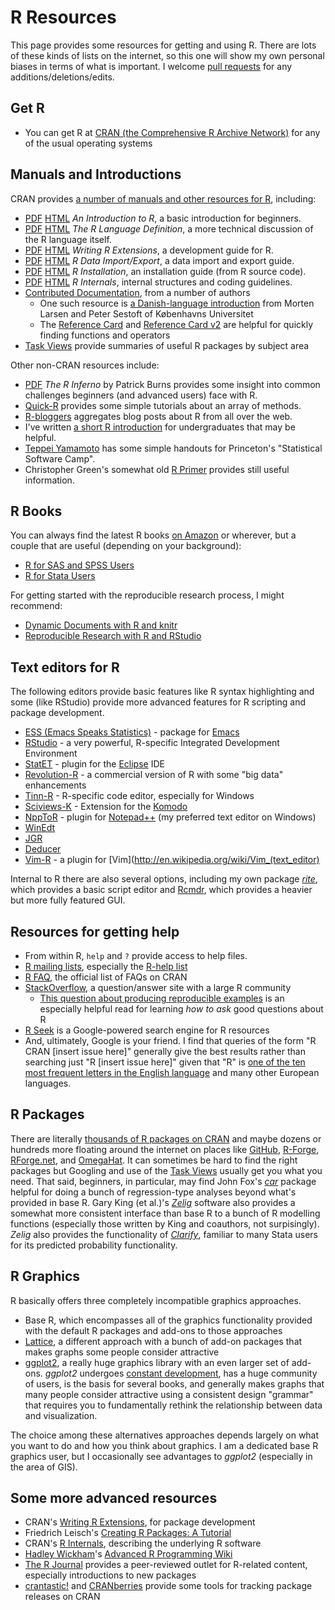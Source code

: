 # R Resources

This page provides some resources for getting and using R. There are lots of these kinds of lists on the internet, so this one will show my own personal biases in terms of what is important. I welcome [pull requests](https://github.com/leeper/Rcourse/pulls) for any additions/deletions/edits.

## Get R ##
* You can get R at [CRAN (the Comprehensive R Archive Network)](http://cran.r-project.org/) for any of the usual operating systems


## Manuals and Introductions ##
CRAN provides [a number of manuals and other resources for R](http://cran.r-project.org/manuals.html), including:
* [PDF](http://cran.r-project.org/doc/manuals/R-intro.pdf)
[HTML](http://cran.r-project.org/doc/manuals/R-intro.html) _An Introduction to R_, a basic introduction for beginners.
* [PDF](http://cran.r-project.org/doc/manuals/R-lang.pdf) [HTML](http://cran.r-project.org/doc/manuals/R-lang.html) _The R Language Definition_, a more technical discussion of the R language itself.
* [PDF](http://cran.r-project.org/doc/manuals/R-exts.pdf) [HTML](http://cran.r-project.org/doc/manuals/R-exts.html) _Writing R Extensions_, a development guide for R.
* [PDF](http://cran.r-project.org/doc/manuals/R-data.pdf) [HTML](http://cran.r-project.org/doc/manuals/R-data.html) _R Data Import/Export_, a data import and export guide.
* [PDF](http://cran.r-project.org/doc/manuals/R-admin.pdf) [HTML](http://cran.r-project.org/doc/manuals/R-admin.html) _R Installation_, an installation guide (from R source code).
* [PDF](http://cran.r-project.org/doc/manuals/R-ints.pdf) [HTML](http://cran.r-project.org/doc/manuals/R-ints.html) _R Internals_, internal structures and coding guidelines.
* [Contributed Documentation](http://cran.r-project.org/other-docs.html), from a number of authors
  * One such resource is [a Danish-language introduction](http://cran.r-project.org/doc/contrib/Larsen+Sestof-noter-om-R.pdf) from Morten Larsen and Peter Sestoft of Københavns Universitet
  * The [Reference Card](http://cran.r-project.org/doc/contrib/refcard.pdf) and [Reference Card v2](http://cran.r-project.org/doc/contrib/Baggott-refcard-v2.pdf) are helpful for quickly finding functions and operators
* [Task Views](http://cran.r-project.org/web/views/) provide summaries of useful R packages by subject area

Other non-CRAN resources include:
* [PDF](http://lib.stat.cmu.edu/S/Spoetry/Tutor/R_inferno.pdf) *The R Inferno* by Patrick Burns provides some insight into common challenges beginners (and advanced users) face with R.
* [Quick-R](http://www.statmethods.net/) provides some simple tutorials about an array of methods.
* [R-bloggers](http://www.r-bloggers.com/) aggregates blog posts about R from all over the web.
* I've written [a short R introduction](/Intro2R/Intro2R.pdf) for undergraduates that may be helpful.
* [Teppei Yamamoto](http://web.mit.edu/teppei/www/teaching.html) has some simple handouts for Princeton's "Statistical Software Camp".
* Christopher Green's somewhat old [R Primer](http://www.stat.washington.edu/cggreen/rprimer/) provides still useful information.

## R Books ##
You can always find the latest R books [on Amazon](http://www.amazon.com/s/ref=sr_nr_n_1?rh=n%3A271582011%2Ck%3Ar&keywords=r&ie=UTF8&qid=1379429658&rnid=2941120011) or wherever, but a couple that are useful (depending on your background):
* [R for SAS and SPSS Users](http://books.google.dk/books?id=9kMy0CBTegYC&dq=r+for+stata+users&source=gbs_navlinks_s)
* [R for Stata Users](http://books.google.dk/books?id=Altdh0pTQ2oC&dq=r+for+stata+users&source=gbs_navlinks_s)

For getting started with the reproducible research process, I might recommend:
* [Dynamic Documents with R and knitr](http://books.google.dk/books?id=QZwAAAAAQBAJ&dq=yihui+xie&source=gbs_navlinks_s)
* [Reproducible Research with R and RStudio](http://books.google.dk/books?id=u-nuzKGvoZwC&dq=reproducible+research+with+r&source=gbs_navlinks_s)

## Text editors for R ##
The following editors provide basic features like R syntax highlighting and some (like RStudio) provide more advanced features for R scripting and package development.
* [ESS (Emacs Speaks Statistics)](http://ess.r-project.org/) - package for [Emacs](https://www.gnu.org/software/emacs/)
* [RStudio](http://www.rstudio.com/ide/) - a very powerful, R-specific Integrated Development Environment
* [StatET](http://www.walware.de/goto/statet) - plugin for the [Eclipse](http://www.eclipse.org/eclipse/) IDE
* [Revolution-R](http://www.revolutionanalytics.com/products/revolution-r.php) - a commercial version of R with some "big data" enhancements
* [Tinn-R](http://www.sciviews.org/Tinn-R/) - R-specific code editor, especially for Windows
* [Sciviews-K](http://www.sciviews.org/SciViews-K) - Extension for the [Komodo](http://www.activestate.com/komodo-ide)
* [NppToR](http://sourceforge.net/projects/npptor/) - plugin for [Notepad++](http://notepad-plus-plus.org/) (my preferred text editor on Windows)
* [WinEdt](http://www.winedt.com/)
* [JGR](http://rforge.net/JGR/)
* [Deducer](http://www.deducer.org/pmwiki/pmwiki.php)
* [Vim-R](http://www.vim.org/scripts/script.php?script_id=2628) - a plugin for [Vim](http://en.wikipedia.org/wiki/Vim_(text_editor)

Internal to R there are also several options, including my own package [*rite*](http://cran.r-project.org/web/packages/rite/), which provides a basic script editor and [Rcmdr](http://socserv.mcmaster.ca/jfox/Misc/Rcmdr/), which provides a heavier but more fully featured GUI.


## Resources for getting help ##
* From within R, `help` and `?` provide access to help files.
* [R mailing lists](http://www.r-project.org/mail.html), especially the [R-help list](https://stat.ethz.ch/mailman/listinfo/r-help)
* [R FAQ](http://cran.r-project.org/doc/FAQ/R-FAQ.html), the official list of FAQs on CRAN
* [StackOverflow](http://stackoverflow.com/questions/tagged/r), a question/answer site with a large R community
  * [This question about producing reproducible examples](http://stackoverflow.com/questions/5963269/how-to-make-a-great-r-reproducible-example) is an especially helpful read for learning *how to ask* good questions about R
* [R Seek](http://www.rseek.org/) is a Google-powered search engine for R resources
* And, ultimately, Google is your friend. I find that queries of the form "R CRAN [insert issue here]" generally give the best results rather than searching just "R [insert issue here]" given that "R" is [one of the ten most frequent letters in the English language](http://en.wikipedia.org/wiki/Letter_frequency#Relative_frequencies_of_letters_in_the_English_language) and many other European languages.


## R Packages ##
There are literally [thousands of R packages on CRAN](http://cran.r-project.org/web/packages/) and maybe dozens or hundreds more floating around the internet on places like [GitHub](https://github.com/), [R-Forge](http://r-forge.r-project.org/), [RForge.net](http://www.rforge.net/), and [OmegaHat](http://www.omegahat.org/). It can sometimes be hard to find the right packages but Googling and use of the [Task Views](http://cran.r-project.org/web/views/) usually get you what you need. That said, beginners, in particular, may find John Fox's [*car*](http://cran.r-project.org/web/packages/car/index.html) package helpful for doing a bunch of regression-type analyses beyond what's provided in base R. Gary King (et al.)'s [*Zelig*](http://gking.harvard.edu/zelig) software also provides a somewhat more consistent interface than base R to a bunch of R modelling functions (especially those written by King and coauthors, not surpisingly). *Zelig* also provides the functionality of [*Clarify*](http://gking.harvard.edu/clarify), familiar to many Stata users for its predicted probability functionality.


## R Graphics ##
R basically offers three completely incompatible graphics approaches.
* Base R, which encompasses all of the graphics functionality provided with the default R packages and add-ons to those approaches
* [Lattice](http://cran.r-project.org/web/packages/lattice/index.html), a different approach with a bunch of add-on packages that makes graphs some people consider attractive
* [ggplot2](http://ggplot2.org/), a really huge graphics library with an even larger set of add-ons. *ggplot2* undergoes [constant development](https://github.com/hadley/ggplot2), has a huge community of users, is the basis for several books, and generally makes graphs that many people consider attractive using a consistent design "grammar" that requires you to fundamentally rethink the relationship between data and visualization.

The choice among these alternatives approaches depends largely on what you want to do and how you think about graphics. I am a dedicated base R graphics user, but I occasionally see advantages to *ggplot2* (especially in the area of GIS).

## Some more advanced resources ##
* CRAN's [Writing R Extensions](http://cran.r-project.org/doc/manuals/r-release/R-exts.pdf), for package development
* Friedrich Leisch's [Creating R Packages: A Tutorial](http://cran.r-project.org/doc/contrib/Leisch-CreatingPackages.pdf)
* CRAN's [R Internals](http://cran.r-project.org/doc/manuals/r-release/R-ints.pdf), describing the underlying R software
* [Hadley Wickham](http://had.co.nz/)'s [Advanced R Programming Wiki](http://adv-r.had.co.nz/)
* [The R Journal](http://journal.r-project.org/) provides a peer-reviewed outlet for R-related content, especially introductions to new packages
* [crantastic!](http://crantastic.org/) and [CRANberries](http://dirk.eddelbuettel.com/cranberries/) provide some tools for tracking package releases on CRAN
